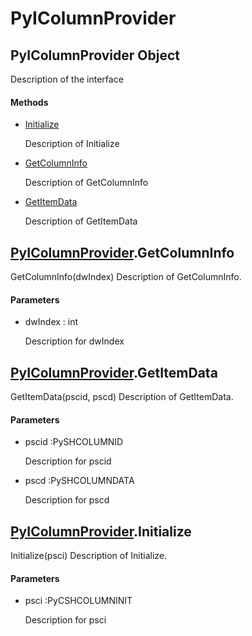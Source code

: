# PyIColumnProvider

## PyIColumnProvider Object



Description of the interface

#### Methods


  - [Initialize](PyIColumnProvider.md#pyicolumnproviderinitialize)

    Description of Initialize&nbsp;

  - [GetColumnInfo](PyIColumnProvider.md#pyicolumnprovidergetcolumninfo)

    Description of GetColumnInfo&nbsp;

  - [GetItemData](PyIColumnProvider.md#pyicolumnprovidergetitemdata)

    Description of GetItemData&nbsp;

## [PyIColumnProvider](#pyicolumnprovider)\.GetColumnInfo

GetColumnInfo\(dwIndex\)
Description of GetColumnInfo\.

#### Parameters


  - dwIndex : int

    Description for dwIndex

## [PyIColumnProvider](#pyicolumnprovider)\.GetItemData

GetItemData\(pscid, pscd\)
Description of GetItemData\.

#### Parameters


  - pscid :PySHCOLUMNID

    Description for pscid

  - pscd :PySHCOLUMNDATA

    Description for pscd

## [PyIColumnProvider](#pyicolumnprovider)\.Initialize

Initialize\(psci\)
Description of Initialize\.

#### Parameters


  - psci :PyCSHCOLUMNINIT

    Description for psci